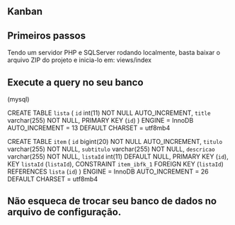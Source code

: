 ## Kanban

## Primeiros passos
Tendo um servidor PHP e SQLServer rodando localmente, basta baixar o arquivo ZIP do projeto e inicia-lo em:
views/index

## Execute a query no seu banco 
(mysql)

CREATE TABLE `lista` (
  `id` int(11) NOT NULL AUTO_INCREMENT,
  `title` varchar(255) NOT NULL,
  PRIMARY KEY (`id`)
) ENGINE = InnoDB AUTO_INCREMENT = 13 DEFAULT CHARSET = utf8mb4


CREATE TABLE `item` (
  `id` bigint(20) NOT NULL AUTO_INCREMENT,
  `titulo` varchar(255) NOT NULL,
  `subtitulo` varchar(255) NOT NULL,
  `descricao` varchar(255) NOT NULL,
  `listaId` int(11) DEFAULT NULL,
  PRIMARY KEY (`id`),
  KEY `listaId` (`listaId`),
  CONSTRAINT `item_ibfk_1` FOREIGN KEY (`listaId`) REFERENCES `lista` (`id`)
) ENGINE = InnoDB AUTO_INCREMENT = 26 DEFAULT CHARSET = utf8mb4

## Não esqueca de trocar seu banco de dados no arquivo de configuração.
